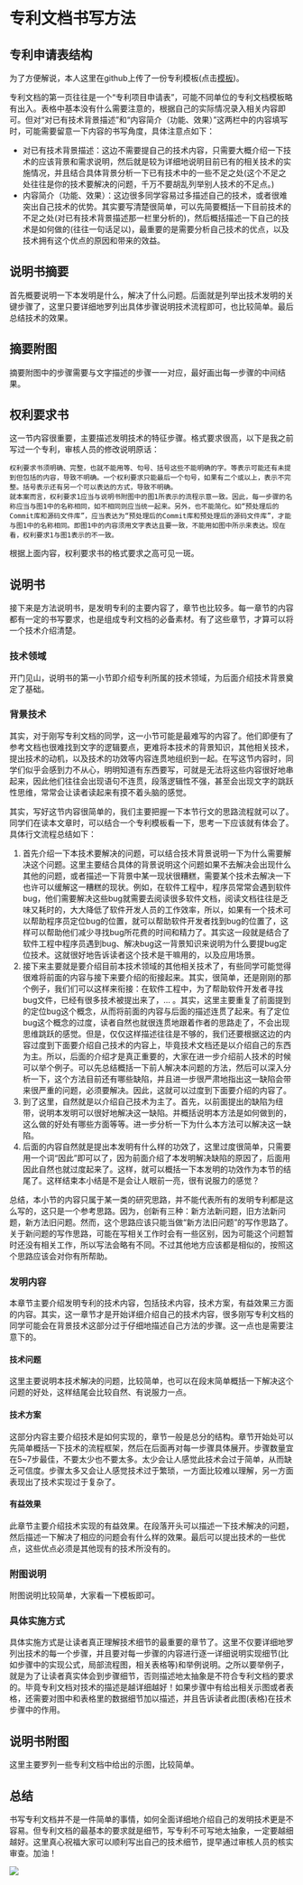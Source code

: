 # 专利文档书写方法

## 专利申请表结构
为了方便解说，本人这里在github上传了一份专利模板(点击[模板](https://github.com/huiyang865/material/raw/master/doc/patent.doc))。

专利文档的第一页往往是一个“专利项目申请表”，可能不同单位的专利文档模板略有出入。表格中基本没有什么需要注意的，根据自己的实际情况录入相关内容即可。但对“对已有技术背景描述”和“内容简介（功能、效果）”这两栏中的内容填写时，可能需要留意一下内容的书写角度，具体注意点如下：
- 对已有技术背景描述：这边不需要提自己的技术内容，只需要大概介绍一下技术的应该背景和需求说明，然后就是较为详细地说明目前已有的相关技术的实施情况，并且结合具体背景分析一下已有技术中的一些不足之处(这个不足之处往往是你的技术要解决的问题，千万不要胡乱列举别人技术的不足点。)
- 内容简介（功能、效果）：这边很多同学容易过多描述自己的技术，或者很难突出自己技术的优势。其实要写清楚很简单，可以先简要概括一下目前技术的不足之处(对已有技术背景描述那一栏里分析的)，然后概括描述一下自己的技术是如何做的(往往一句话足以)，最重要的是需要分析自己技术的优点，以及技术拥有这个优点的原因和带来的效益。

## 说明书摘要
首先概要说明一下本发明是什么，解决了什么问题。后面就是列举出技术发明的关键步骤了，这里只要详细地罗列出具体步骤说明技术流程即可，也比较简单。最后总结技术的效果。

## 摘要附图
摘要附图中的步骤需要与文字描述的步骤一一对应，最好画出每一步骤的中间结果。

## 权利要求书
这一节内容很重要，主要描述发明技术的特征步骤。格式要求很高，以下是我之前写过一个专利，审核人员的修改说明原话：

    权利要求书须明确、完整，也就不能用等、句号、括号这些不能明确的字。等表示可能还有未提到但包括的内容，导致不明确。一个权利要求只能最后一个句号，如果有二个或以上，表示不完整。括号表示还有另一个可以表达的方式，导致不明确。
    就本案而言，权利要求1应当与说明书附图中的图1所表示的流程示意一致。因此，每一步骤的名称应当与图1中的名称相同，如不相同则应当统一起来。另外，也不能简化。如“预处理后的Commit库和源码文件库”，应当表达为“预处理后的Commit库和预处理后的源码文件库”，才能与图1中的名称相同。即图1中的内容须用文字表达且要一致，不能用如图中所示来表达。现在看，权利要求1与图1表示的不一致。

根据上面内容，权利要求书的格式要求之高可见一斑。

## 说明书
接下来是方法说明书，是发明专利的主要内容了，章节也比较多。每一章节的内容都有一定的书写要求，也是组成专利文档的必备素材。有了这些章节，才算可以将一个技术介绍清楚。

### 技术领域
开门见山，说明书的第一小节即介绍专利所属的技术领域，为后面介绍技术背景奠定了基础。

### 背景技术
其实，对于刚写专利文档的同学，这一小节可能是最难写的内容了。他们即便有了参考文档也很难找到文字的逻辑要点，更难将本技术的背景知识，其他相关技术，提出技术的动机，以及技术的功效等内容连贯地组织到一起。在写这节内容时，同学们似乎会感到力不从心，明明知道有东西要写，可就是无法将这些内容很好地串起来，因此他们往往会出现语句不连贯，段落逻辑性不强，甚至会出现文字的跳跃性思维，常常会让读者读起来有摸不着头脑的感觉。

其实，写好这节内容很简单的，我们主要把握一下本节行文的思路流程就可以了。同学们在读本文章时，可以结合一个专利模板看一下，思考一下应该就有体会了。具体行文流程总结如下：
1. 首先介绍一下本技术要解决的问题，可以结合技术背景说明一下为什么需要解决这个问题。这里主要结合具体的背景说明这个问题如果不去解决会出现什么其他的问题，或者描述一下背景中某一现状很糟糕，需要某个技术去解决一下也许可以缓解这一糟糕的现状。例如，在软件工程中，程序员常常会遇到软件bug，他们需要解决这些bug就需要去阅读很多软件文档，阅读文档往往是乏味又耗时的，大大降低了软件开发人员的工作效率，所以，如果有一个技术可以帮助程序员定位bug的位置，就可以帮助软件开发者找到bug的位置了，这样可以帮助他们减少寻找bug所花费的时间和精力了。其实这一段就是结合了软件工程中程序员遇到bug、解决bug这一背景知识来说明为什么要提bug定位技术。这就很好地告诉读者这个技术是干嘛用的，以及应用场景。
2. 接下来主要就是要介绍目前本技术领域的其他相关技术了，有些同学可能觉得很难将前面的内容与接下来要介绍的衔接起来。其实，很简单，还是刚刚的那个例子，我们们可以这样来衔接：在软件工程中，为了帮助软件开发者寻找bug文件，已经有很多技术被提出来了，... 。其实，这里主要重复了前面提到的定位bug这个概念，从而将前面的内容与后面的描述连贯了起来。有了定位bug这个概念的过度，读者自然也就很连贯地跟着作者的思路走了，不会出现思维跳跃的感觉。但是，仅仅这样描述往往是不够的，我们还要根据这边的内容过度到下面要介绍自己技术的内容上，毕竟技术文档还是以介绍自己的东西为主。所以，后面的介绍才是真正重要的，大家在进一步介绍前人技术的时候可以举个例子。可以先总结概括一下前人解决本问题的方法，然后可以深入分析一下，这个方法目前还有哪些缺陷，并且进一步很严肃地指出这一缺陷会带来很严重的问题，必须要解决。因此，这就可以过度到下面要介绍的内容了。
3. 到了这里，自然就是以介绍自己技术为主了。首先，以前面提出的缺陷为纽带，说明本发明可以很好地解决这一缺陷。并概括说明本方法是如何做到的，这么做的好处有哪些方面等等。进一步分析一下为什么本方法可以解决这一缺陷。
4. 后面的内容自然就是提出本发明有什么样的功效了，这里过度很简单，只需要用一个词“因此”即可以了，因为前面介绍了本发明解决缺陷的原因了，后面用因此自然也就过度起来了。这样，就可以概括一下本发明的功效作为本节的结尾了。这样结束本小结是不是会让人眼前一亮，很有说服力的感觉？

总结，本小节的内容只属于某一类的研究思路，并不能代表所有的发明专利都是这么写的，这只是一个参考思路。因为，创新有三种：新方法新问题，旧方法新问题，新方法旧问题。然而，这个思路应该只能当做“新方法旧问题”的写作思路了。关于新问题的写作思路，可能在写相关工作时会有一些区别，因为可能这个问题暂时还没有相关工作，所以写法会略有不同。不过其他地方应该都是相似的，按照这个思路应该会对你有所帮助。

### 发明内容
本章节主要介绍发明专利的技术内容，包括技术内容，技术方案，有益效果三方面的内容。其实，这一章节才是开始详细介绍自己的技术内容，很多刚写专利文档的同学可能会在背景技术这部分过于仔细地描述自己方法的步骤。这一点也是需要注意下的。

#### 技术问题
这里主要说明本技术解决的问题，比较简单，也可以在段末简单概括一下解决这个问题的好处，这样结尾会比较自然、有说服力一点。

#### 技术方案
这部分内容主要介绍技术是如何实现的，章节一般是总分的结构。章节开始处可以先简单概括一下技术的流程框架，然后在后面再对每一步骤具体展开。步骤数量宜在5~7步最佳，不要太少也不要太多。太少会让人感觉此技术会过于简单，从而缺乏可信度。步骤太多又会让人感觉技术过于繁琐，一方面比较难以理解，另一方面表现出了技术实现过于复杂了。

#### 有益效果
此章节主要介绍技术实现的有益效果。在段落开头可以描述一下技术解决的问题，然后描述一下解决了相应的问题会有什么样的效果。最后可以提出技术的一些优点，这些优点必须是其他现有的技术所没有的。

### 附图说明
附图说明比较简单，大家看一下模板即可。

### 具体实施方式
具体实施方式是让读者真正理解技术细节的最重要的章节了。这里不仅要详细地罗列出技术的每一个步骤，并且要对每一步骤的内容进行逐一详细说明实现细节(比如步骤中的实现公式，局部流程图，相关表格等)和举例说明。之所以要举例子，就是为了让读者真实体会到步骤细节，否则描述地太抽象是不符合专利文档的要求的。毕竟专利文档对技术的描述是越详细越好！如果步骤中有给出相关示图或者表格，还需要对图中和表格里的数据细节加以描述，并且告诉读者此图(表格)在技术步骤中的作用。

## 说明书附图
这里主要罗列一些专利文档中给出的示图，比较简单。

## 总结
书写专利文档并不是一件简单的事情，如何全面详细地介绍自己的发明技术更是不容易。但专利文档的最基本的要求就是细节，写专利不可写地太抽象，一定要越细越好。这里真心祝福大家可以顺利写出自己的技术细节，提早通过审核人员的核实审查。加油！

![](http://ocrrmln0j.bkt.clouddn.com/comeon.gif)
